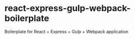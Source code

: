 # react-express-gulp-webpack-boilerplate
Boilerplate for React + Express + Gulp + Webpack application
